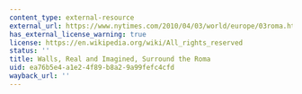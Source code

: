 ```yaml
---
content_type: external-resource
external_url: https://www.nytimes.com/2010/04/03/world/europe/03roma.html?_r=0
has_external_license_warning: true
license: https://en.wikipedia.org/wiki/All_rights_reserved
status: ''
title: Walls, Real and Imagined, Surround the Roma
uid: ea76b5e4-a1e2-4f89-b8a2-9a99fefc4cfd
wayback_url: ''
---
```

